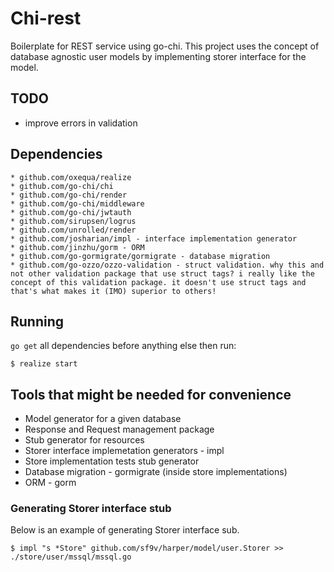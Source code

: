 # Chi-rest

Boilerplate for REST service using go-chi. This project uses the concept of database agnostic user models by implementing storer interface for the model. 

## TODO
* improve errors in validation

## Dependencies

	* github.com/oxequa/realize
	* github.com/go-chi/chi
	* github.com/go-chi/render
	* github.com/go-chi/middleware
	* github.com/go-chi/jwtauth
	* github.com/sirupsen/logrus
	* github.com/unrolled/render
	* github.com/josharian/impl - interface implementation generator
	* github.com/jinzhu/gorm - ORM
	* github.com/go-gormigrate/gormigrate - database migration
	* github.com/go-ozzo/ozzo-validation - struct validation. why this and not other validation package that use struct tags? i really like the concept of this validation package. it doesn't use struct tags and that's what makes it (IMO) superior to others!

## Running
`go get` all dependencies before anything else then run:
    
    $ realize start

## Tools that might be needed for convenience

* Model generator for a given database
* Response and Request management package
* Stub generator for resources
* Storer interface implemetation generators - impl
* Store implementation tests stub generator
* Database migration - gormigrate (inside store implementations)
* ORM - gorm
	
### Generating Storer interface stub
Below is an example of generating Storer interface sub. 

	$ impl "s *Store" github.com/sf9v/harper/model/user.Storer >> ./store/user/mssql/mssql.go

